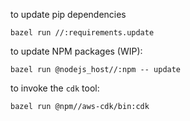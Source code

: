 to update pip dependencies

```
bazel run //:requirements.update
```

to update NPM packages (WIP):

```
bazel run @nodejs_host//:npm -- update
```

to invoke the `cdk` tool:

```
bazel run @npm//aws-cdk/bin:cdk
```
